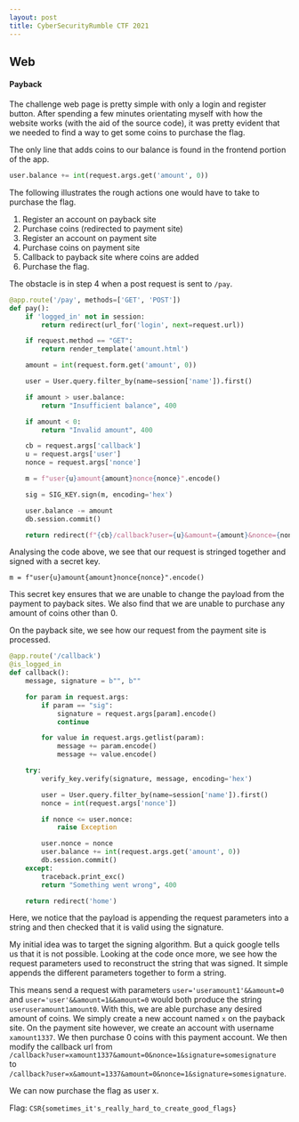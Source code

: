```yaml
---
layout: post
title: CyberSecurityRumble CTF 2021
---
```



Web
------
#### Payback

The challenge web page is pretty simple with only a login and register button. After spending a few minutes orientating myself with how the website works (with the aid of the source code), it was pretty evident that we needed to find a way to get some coins to purchase the flag.

The only line that adds coins to our balance is found in the frontend portion of the app. 
```python
user.balance += int(request.args.get('amount', 0))
```

The following illustrates the rough actions one would have to take to purchase the flag.
1. Register an account on payback site
2. Purchase coins (redirected to payment site)
3. Register an account on payment site
4. Purchase coins on payment site
5. Callback to payback site where coins are added
5. Purchase the flag.

The obstacle is in step 4 when a post request is sent to `/pay`.

```python
@app.route('/pay', methods=['GET', 'POST'])
def pay():
    if 'logged_in' not in session:
        return redirect(url_for('login', next=request.url))

    if request.method == "GET":
        return render_template('amount.html')

    amount = int(request.form.get('amount', 0))

    user = User.query.filter_by(name=session['name']).first()

    if amount > user.balance:
        return "Insufficient balance", 400

    if amount < 0:
        return "Invalid amount", 400

    cb = request.args['callback']
    u = request.args['user']
    nonce = request.args['nonce']

    m = f"user{u}amount{amount}nonce{nonce}".encode()

    sig = SIG_KEY.sign(m, encoding='hex')

    user.balance -= amount
    db.session.commit()

    return redirect(f"{cb}/callback?user={u}&amount={amount}&nonce={nonce}&sig={sig.decode()}", code=302)
```

Analysing the code above, we see that our request is stringed together and signed with a secret key. 

`m = f"user{u}amount{amount}nonce{nonce}".encode()`

This secret key ensures that we are unable to change the payload from the payment to payback sites. We also find that we are unable to purchase any amount of coins other than 0. 

On the payback site, we see how our request from the payment site is processed. 

```python
@app.route('/callback')
@is_logged_in
def callback():
    message, signature = b"", b""

    for param in request.args:
        if param == "sig":
            signature = request.args[param].encode()
            continue

        for value in request.args.getlist(param):
            message += param.encode()
            message += value.encode()

    try:
        verify_key.verify(signature, message, encoding='hex')

        user = User.query.filter_by(name=session['name']).first()
        nonce = int(request.args['nonce'])

        if nonce <= user.nonce:
            raise Exception

        user.nonce = nonce
        user.balance += int(request.args.get('amount', 0))
        db.session.commit()
    except:
        traceback.print_exc()
        return "Something went wrong", 400

    return redirect('home')
```

Here, we notice that the payload is appending the request parameters into a string and then checked that it is valid using the signature. 

My initial idea was to target the signing algorithm. But a quick google tells us that it is not possible. Looking at the code once more, we see how the request parameters used to reconstruct the string that was signed. It simple appends the different parameters together to form a string. 

This means send a request with parameters `user='useramount1'&&amount=0` and `user='user'&&amount=1&&amount=0` would both produce the string  `useruseramount1amount0`. With this, we are able purchase any desired amount of coins. 
We simply create a new account named `x` on the payback site. On the payment site however, we create an account with username `xamount1337`. We then purchase 0 coins with this payment account. We then modify the callback url from  
`/callback?user=xamount1337&amount=0&nonce=1&signature=somesignature`  
to  
`/callback?user=x&amount=1337&amount=0&nonce=1&signature=somesignature`.

We can now purchase the flag as user x.

Flag: `CSR{sometimes_it's_really_hard_to_create_good_flags}`

